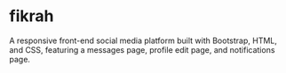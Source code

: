 # fikrah
 A responsive front-end social media platform built with Bootstrap, HTML, and CSS, featuring a messages page, profile edit page, and notifications page.
